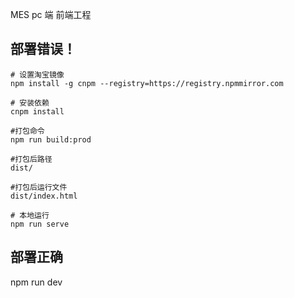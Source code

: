 MES pc 端 前端工程

## 部署错误！

```
# 设置淘宝镜像
npm install -g cnpm --registry=https://registry.npmmirror.com

# 安装依赖
cnpm install

#打包命令
npm run build:prod

#打包后路径
dist/

#打包后运行文件
dist/index.html

# 本地运行
npm run serve
```


## 部署正确
npm run dev